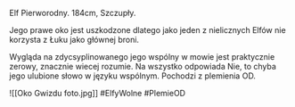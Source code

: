 Elf Pierworodny. 184cm, Szczupły.

Jego prawe oko jest uszkodzone dlatego jako jeden z nielicznych Elfów nie korzysta z Łuku jako głównej broni.

Wygląda na zdycsyplinowanego jego wspólny w mowie jest praktycznie zerowy, znacznie wiecej rozumie. Na wszystko odpowiada Nie, to chyba jego ulubione słowo w języku wspólnym. Pochodzi z plemienia OD.

![[Oko Gwizdu foto.jpg]]
#ElfyWolne #PlemieOD